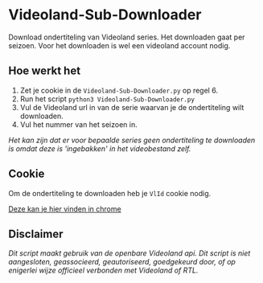 # Videoland-Sub-Downloader
Download ondertiteling van Videoland series. Het downloaden gaat per seizoen.
Voor het downloaden is wel een videoland account nodig.


## Hoe werkt het
1. Zet je cookie in de `Videoland-Sub-Downloader.py` op regel 6.
2. Run het script `python3 Videoland-Sub-Downloader.py`
3. Vul de Videoland url in van de serie waarvan je de ondertiteling wilt downloaden.
4. Vul het nummer van het seizoen in.


*Het kan zijn dat er voor bepaalde series geen ondertiteling te downloaden is omdat deze is 'ingebakken' in het videobestand zelf.*

## Cookie
Om de ondertiteling te downloaden heb je `VlId` cookie nodig.

[Deze kan je hier vinden in chrome](https://thisinterestsme.com/modifying-cookies-developer-tools/)



## Disclaimer
*Dit script maakt gebruik van de openbare Videoland api. Dit script is niet aangesloten, geassocieerd, geautoriseerd, goedgekeurd door, of op enigerlei wijze officieel verbonden met Videoland of RTL.*